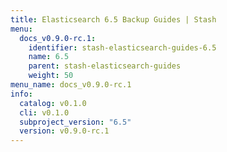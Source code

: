 ```yaml
---
title: Elasticsearch 6.5 Backup Guides | Stash
menu:
  docs_v0.9.0-rc.1:
    identifier: stash-elasticsearch-guides-6.5
    name: 6.5
    parent: stash-elasticsearch-guides
    weight: 50
menu_name: docs_v0.9.0-rc.1
info:
  catalog: v0.1.0
  cli: v0.1.0
  subproject_version: "6.5"
  version: v0.9.0-rc.1
---
```


